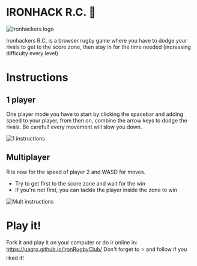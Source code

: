 # IRONHACK R.C. 🏉
![Ironhackers logo](https://i.postimg.cc/HsJJGZ9R/logo.jpg) 

Ironhackers R.C. is a browser rugby game where you have to dodge your rivals to get to the score zone, then stay in for the time needed (increasing difficulty every level)

# Instructions

## 1 player
One player mode you have to start by clicking the spacebar and adding speed to your player, from then on, combine the arrow keys to dodge the rivals.
Be careful! every movement will slow you down.

![1 instructions](https://i.postimg.cc/VsZSVQnX/inst1p.png)

## Multiplayer

R is now for the speed of player 2 and WASD for moves.

- Try to get first to the score zone and wait for the win
- If you're not first, you can tackle the player inside the zone to win

![Mult instructions](https://i.postimg.cc/7Yp5q3B6/multinst.png)

# Play it!
Fork it and play it on your computer or do ir online in:
https://uaqro.github.io/ironRugbyClub/
Don't forget to ⭐️ and follow if you liked it!
